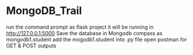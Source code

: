 # MongoDB_Trail
run the command prompt as flask project 
it will be running in http://127.0.0.1:5000
Save the database in Mongodb compass as mongodb1.student
add the mogodb1.student into .py file 
open postman for GET & POST outputs
